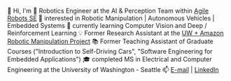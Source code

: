 👋 Hi, I'm
🦾 Robotics Engineer at the AI & Perception Team within [Agile Robots SE](https://www.agile-robots.com/en/)
👀 interested in Robotic Manipulation | Autonomous Vehicles | Embedded Systems
🌱 currently learning Computer Vision and Deep / Reinforcement Learning
💡 Former Research Assistant at the [UW + Amazon Robotic Manipulation Project](https://robotic-manipulation.sciencehub.uw.edu/)
📚 Former Teaching Assistant of Graduate Courses ("Introduction to Self-Driving Cars", "Software Engineering for Embedded Applications")
🎓 completed MS in Electrical and Computer Engineering at the University of Washington - Seattle
📫 [E-mail](snnormuradov@gmail.com) | [LinkedIn](https://www.linkedin.com/in/sanjar-normuradov/)

<!---
SanjarNormuradov/SanjarNormuradov is a ✨ special ✨ repository because its `README.md` (this file) appears on your GitHub profile.
You can click the Preview link to take a look at your changes.
--->
